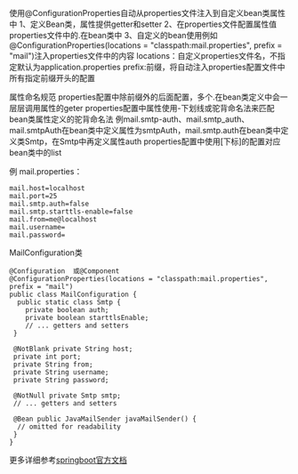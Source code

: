 使用@ConfigurationProperties自动从properties文件注入到自定义bean类属性中
1、定义Bean类，属性提供getter和setter
2、在properties文件配置属性值
properties文件中的.在bean类中
3、自定义的bean使用例如@ConfigurationProperties(locations = "classpath:mail.properties", prefix = "mail")注入properties文件中的内容
locations：自定义properties文件名，不指定默认为application.properties
prefix:前缀，将自动注入properties配置文件中所有指定前缀开头的配置

属性命名规范
properties配置中除前缀外的后面配置，多个.在bean类定义中会一层层调用属性的geter
properties配置中属性使用-下划线或驼背命名法来匹配bean类属性定义的驼背命名法
例mail.smtp-auth、mail.smtp_auth、mail.smtpAuth在bean类中定义属性为smtpAuth，mail.smtp.auth在bean类中定义类Smtp，在Smtp中再定义属性auth
properties配置中使用[下标]的配置对应bean类中的list



例  mail.properties：  
```
mail.host=localhost
mail.port=25
mail.smtp.auth=false
mail.smtp.starttls-enable=false
mail.from=me@localhost
mail.username=
mail.password=
```

MailConfiguration类  
```
@Configuration  或@Component 
@ConfigurationProperties(locations = "classpath:mail.properties",  prefix = "mail")
public class MailConfiguration { 
  public static class Smtp {
    private boolean auth;
    private boolean starttlsEnable;
    // ... getters and setters
 } 

 @NotBlank private String host; 
 private int port;
 private String from; 
 private String username;
 private String password; 

 @NotNull private Smtp smtp; 
 // ... getters and setters  

 @Bean public JavaMailSender javaMailSender() {
  // omitted for readability
 } 
}
```


更多详细参考[springboot官方文档](http://docs.spring.io/spring-boot/docs/current/reference/htmlsingle/#boot-features-external-config-typesafe-configuration-properties )
